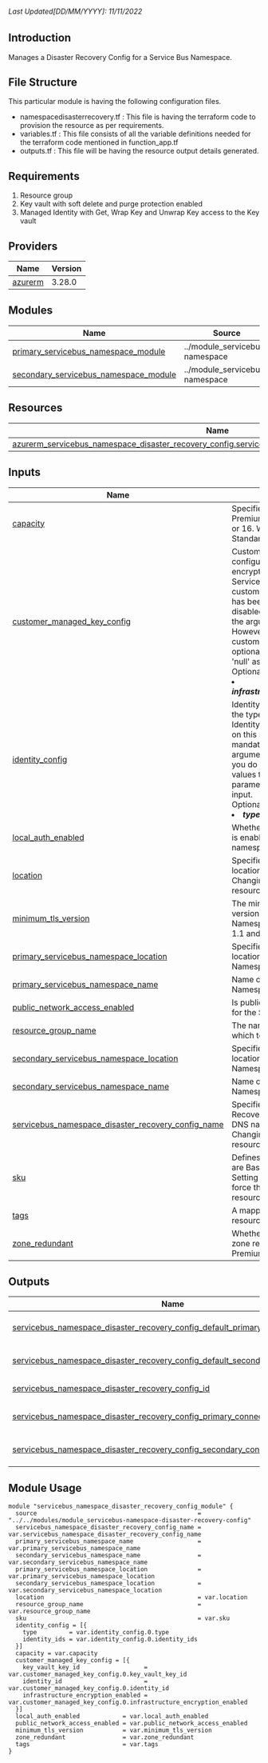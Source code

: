 <!-- BEGIN_TF_DOCS -->
###### Last Updated[DD/MM/YYYY]: 11/11/2022
## Introduction

Manages a Disaster Recovery Config for a Service Bus Namespace.

## File Structure 

This particular module is having the following configuration files.
- namespacedisasterrecovery.tf : This file is having the terraform code to provision the resource as per requirements.
- variables.tf : This file consists of all the variable definitions needed for the terraform code mentioned in function_app.tf
- outputs.tf : This file will be having the resource output details generated.

## Requirements

1. Resource group
2. Key vault with soft delete and purge protection enabled
3. Managed Identity with Get, Wrap Key and Unwrap Key access to the Key vault

## Providers

| Name | Version |
|------|---------|
| <a name="provider_azurerm"></a> [azurerm](#provider\_azurerm) | 3.28.0 |

## Modules

| Name | Source | Version |
|------|--------|---------|
| <a name="module_primary_servicebus_namespace_module"></a> [primary\_servicebus\_namespace\_module](#module\_primary\_servicebus\_namespace\_module) | ../module_servicebus-namespace | n/a |
| <a name="module_secondary_servicebus_namespace_module"></a> [secondary\_servicebus\_namespace\_module](#module\_secondary\_servicebus\_namespace\_module) | ../module_servicebus-namespace | n/a |

## Resources

| Name | Type |
|------|------|
| [azurerm_servicebus_namespace_disaster_recovery_config.servicebus_namespace_disaster_recovery_config](https://registry.terraform.io/providers/hashicorp/azurerm/latest/docs/resources/servicebus_namespace_disaster_recovery_config) | resource |

## Inputs

| Name | Description | Type | Default | Required |
|------|-------------|------|---------|:--------:|
| <a name="input_capacity"></a> [capacity](#input\_capacity) | Specifies the capacity. When sku is Premium, capacity can be 1, 2, 4, 8 or 16. When sku is Basic or Standard, capacity can be 0 only. | `number` | n/a | no |
| <a name="input_customer_managed_key_config"></a> [customer\_managed\_key\_config](#input\_customer\_managed\_key\_config) | Customer Managed Key Encryption configuration settings for encrypting the data in this ServiceBus Namespace. Once customer-managed key encryption has been enabled, it cannot be disabled. It is mandatory to pass all the arguments in the object. However, if you do not wish to pass custom values to the following optional parameters, please pass 'null' as input. <br>Optional Arguments<br> <li><b><i>infrastructure_encryption_enabled</i></b></li>  | <pre>list(object({<br>        key_vault_key_id = string<br>        identity_id = string<br>        infrastructure_encryption_enabled = bool<br>    }))</pre> | n/a| no |
| <a name="input_identity_config"></a> [identity\_config](#input\_identity\_config) | Identity configuration settings for the type of Managed Service Identity that should be configured on this ServiceBus Namespace. It is mandatory to pass all the arguments in the object. However, if you do not wish to pass custom values to the following optional parameters, please pass 'null' as input. <br>Optional Arguments<br> <li><b><i>type</i></b></li> | <pre>list(object({<br>        type = string<br>        identity_ids = list(string)<br>    }))</pre> | n/a | no |
| <a name="input_local_auth_enabled"></a> [local\_auth\_enabled](#input\_local\_auth\_enabled) | Whether or not SAS authentication is enabled for the Service Bus namespace. | `bool` | `true` | no |
| <a name="input_location"></a> [location](#input\_location) | Specifies the supported Azure location where the resource exists. Changing this forces a new resource to be created. | `string` | n/a | yes |
| <a name="input_minimum_tls_version"></a> [minimum\_tls\_version](#input\_minimum\_tls\_version) | The minimum supported TLS version for this Service Bus Namespace. Valid values are: 1.0, 1.1 and 1.2 | `string` | `"1.2"` | no |
 <a name="input_primary_servicebus_namespace_location"></a> [primary\_servicebus\_namespace\_location](#input\_primary\_servicebus\_namespace\_location) | Specifies the resource group location for the primary Service Bus Namespace. | `string` | n/a | yes |
| <a name="input_primary_servicebus_namespace_name"></a> [primary\_servicebus\_namespace\_name](#input\_primary\_servicebus\_namespace\_name) | Name of the primary Service Bus Namespace.  | `string` | n/a | yes |
| <a name="input_public_network_access_enabled"></a> [public\_network\_access\_enabled](#input\_public\_network\_access\_enabled) | Is public network access enabled for the Service Bus Namespace? | `bool` | `true` | no |
| <a name="input_resource_group_name"></a> [resource\_group\_name](#input\_resource\_group\_name) | The name of the resource group in which to create the namespace. | `string` | n/a | yes |
| <a name="input_secondary_servicebus_namespace_location"></a> [secondary\_servicebus\_namespace\_location](#input\_secondary\_servicebus\_namespace\_location) | Specifies the resource group location for the Service Bus Namespace to be replicated to. | `string` | n/a | yes |
| <a name="input_secondary_servicebus_namespace_name"></a> [secondary\_servicebus\_namespace\_name](#input\_secondary\_servicebus\_namespace\_name) | Name of the Service Bus Namespace to be replicated to. | `string` | n/a | yes |
| <a name="input_servicebus_namespace_disaster_recovery_config_name"></a> [servicebus\_namespace\_disaster\_recovery\_config\_name](#input\_servicebus\_namespace\_disaster\_recovery\_config\_name) | Specifies the name of the Disaster Recovery Config. This is the alias DNS name that will be created. Changing this forces a new resource to be created. | `string` | n/a | yes |
| <a name="input_sku"></a> [sku](#input\_sku) |  Defines which tier to use. Options are Basic, Standard or Premium. Setting this field to Premium will force the creation of a new resource. | `string` | n/a | yes |
| <a name="input_tags"></a> [tags](#input\_tags) | A mapping of tags to assign to the resource. | `map(string)` | n/a | no |
| <a name="input_zone_redundant"></a> [zone\_redundant](#input\_zone\_redundant) | Whether or not this resource is zone redundant. sku needs to be Premium. | `bool` | `false` | no |

## Outputs

| Name | Description |
|------|-------------|
| <a name="output_servicebus_namespace_disaster_recovery_config_default_primary_key"></a> [servicebus\_namespace\_disaster\_recovery\_config\_default\_primary\_key](#output\_servicebus\_namespace\_disaster\_recovery\_config\_default\_primary\_key) | The primary access key for the authorization rule RootManageSharedAccessKey. |
| <a name="output_servicebus_namespace_disaster_recovery_config_default_secondary_key"></a> [servicebus\_namespace\_disaster\_recovery\_config\_default\_secondary\_key](#output\_servicebus\_namespace\_disaster\_recovery\_config\_default\_secondary\_key) | The secondary access key for the authorization rule RootManageSharedAccessKey. |
| <a name="output_servicebus_namespace_disaster_recovery_config_id"></a> [servicebus\_namespace\_disaster\_recovery\_config\_id](#output\_servicebus\_namespace\_disaster\_recovery\_config\_id) | The Service Bus Namespace Disaster Recovery Config ID. |
| <a name="output_servicebus_namespace_disaster_recovery_config_primary_connection_string_alias"></a> [servicebus\_namespace\_disaster\_recovery\_config\_primary\_connection\_string\_alias](#output\_servicebus\_namespace\_disaster\_recovery\_config\_primary\_connection\_string\_alias) | The alias Primary Connection String for the ServiceBus Namespace. |
| <a name="output_servicebus_namespace_disaster_recovery_config_secondary_connection_string_alias"></a> [servicebus\_namespace\_disaster\_recovery\_config\_secondary\_connection\_string\_alias](#output\_servicebus\_namespace\_disaster\_recovery\_config\_secondary\_connection\_string\_alias) | The alias Secondary Connection String for the ServiceBus Namespace |

## Module Usage

```
module "servicebus_namespace_disaster_recovery_config_module" {
  source                                             = "../../modules/module_servicebus-namespace-disaster-recovery-config"
  servicebus_namespace_disaster_recovery_config_name = var.servicebus_namespace_disaster_recovery_config_name
  primary_servicebus_namespace_name                  = var.primary_servicebus_namespace_name
  secondary_servicebus_namespace_name                = var.secondary_servicebus_namespace_name
  primary_servicebus_namespace_location              = var.primary_servicebus_namespace_location
  secondary_servicebus_namespace_location            = var.secondary_servicebus_namespace_location
  location                                           = var.location
  resource_group_name                                = var.resource_group_name
  sku                                                = var.sku
  identity_config = [{
    type         = var.identity_config.0.type
    identity_ids = var.identity_config.0.identity_ids
  }]
  capacity = var.capacity
  customer_managed_key_config = [{
    key_vault_key_id                  = var.customer_managed_key_config.0.key_vault_key_id
    identity_id                       = var.customer_managed_key_config.0.identity_id
    infrastructure_encryption_enabled = var.customer_managed_key_config.0.infrastructure_encryption_enabled
  }]
  local_auth_enabled            = var.local_auth_enabled
  public_network_access_enabled = var.public_network_access_enabled
  minimum_tls_version           = var.minimum_tls_version
  zone_redundant                = var.zone_redundant
  tags                          = var.tags
}
```
<!-- END_TF_DOCS -->